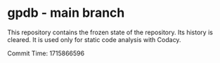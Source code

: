 # gpdb - main branch

This repository contains the frozen state of the repository.
Its history is cleared. It is used only for static code
analysis with Codacy.

Commit Time: 1715866596